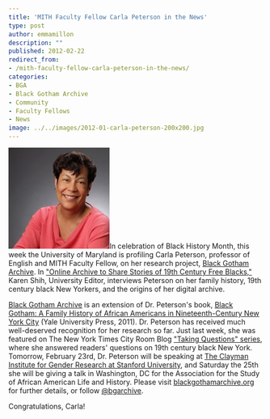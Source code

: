 ```yaml
---
title: 'MITH Faculty Fellow Carla Peterson in the News'
type: post
author: emmamillon
description: ""
published: 2012-02-22
redirect_from: 
- /mith-faculty-fellow-carla-peterson-in-the-news/
categories:
- BGA
- Black Gotham Archive
- Community
- Faculty Fellows
- News
image: ../../images/2012-01-carla-peterson-200x200.jpg
---
```

![Carla Peterson](../../images/2012-01-carla-peterson-200x200.jpg)In celebration of Black History Month, this week the University of Maryland is profiling Carla Peterson, professor of English and MITH Faculty Fellow, on her research project, [Black Gotham Archive](../part-2-mith-faculty-fellow-answers-readers-questions-on-times-taking-questions/). In ["Online Archive to Share Stories of 19th Century Free Blacks,"](http://www.umd.edu/Black_History_Month/peterson.cfm) Karen Shih, University Editor, interviews Peterson on her family history, 19th century black New Yorkers, and the origins of her digital archive.

[Black Gotham Archive](http://www.blackgothamarchive.org/) is an extension of Dr. Peterson's book, [Black Gotham: A Family History of African Americans in Nineteenth-Century New York City](http://yalepress.yale.edu/book.asp?isbn=9780300162554) (Yale University Press, 2011). Dr. Peterson has received much well-deserved recognition for her research so far. Just last week, she was featured on The New York Times City Room Blog ["Taking Questions" series](http://mith.umd.edu/part-2-mith-faculty-fellow-answers-readers-questions-on-times-taking-questions/), where she answered readers' questions on 19th century black New York. Tomorrow, February 23rd, Dr. Peterson will be speaking at [The Clayman Institute for Gender Research at Stanford University](http://gender.stanford.edu/events/recovering-lives-black-women-19th-century-carla-peterson), and Saturday the 25th she will be giving a talk in Washington, DC for the Association for the Study of African American Life and History. Please visit [blackgothamarchive.org](http://blackgothamarchive.org/) for further details, or follow [@bgarchive](https://twitter.com/bgarchive).

Congratulations, Carla!
